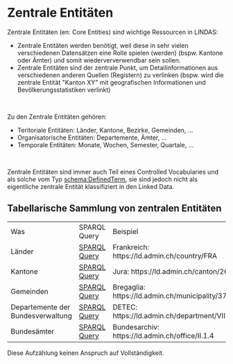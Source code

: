# Zentrale Entitäten
Zentrale Entitäten (en: Core Entities) sind wichtige Ressourcen in LINDAS:

- Zentrale Entitäten werden benötigt, weil diese in sehr vielen verschiedenen Datensätzen eine Rolle spielen (werden) (bspw. Kantone oder Ämter) und somit wiederververwendbar sein sollen.
- Zentrale Entitäten sind der zentrale Punkt, um Detailinformationen aus verschiedenen anderen Quellen (Registern) zu verlinken (bspw. wird die zentrale Entität "Kanton XY" mit geografischen Informationen und Bevölkerungsstatistiken verlinkt)

<br>

Zu den Zentrale Entitäten gehören:

* Teritoriale Entitäten: Länder, Kantone, Bezirke, Gemeinden, ...
* Organisatorische Entitäten: Departemente, Ämter, ...
* Temporale Entitäten: Monate, Wochen, Semester, Quartale, ...

<br>

Zentrale Entitäten sind immer auch Teil eines Controlled Vocabularies und als solche vom Typ [schema:DefinedTerm](https://schema.org/DefinedTerm), sie sind jedoch nicht als eigentliche zentrale Entität klassifiziert in den Linked Data.

## Tabellarische Sammlung von zentralen Entitäten

<table class="table">
    <tr>
        <td>Was</td>
        <td>SPARQL Query</td>
        <td>Beispiel</td>
    </tr>
    <tr>
        <td>Länder</td>
        <td><a href="https://ld.admin.ch/sparql/#query=PREFIX+schema%3A+%3Chttp%3A%2F%2Fschema.org%2F%3E%0APREFIX+rdf%3A+%3Chttp%3A%2F%2Fwww.w3.org%2F1999%2F02%2F22-rdf-syntax-ns%23%3E%0APREFIX+rdfs%3A+%3Chttp%3A%2F%2Fwww.w3.org%2F2000%2F01%2Frdf-schema%23%3E%0ASELECT+*+WHERE+%7B%0A%09%3Fcountry+schema%3AinDefinedTermSet+%3Chttps%3A%2F%2Fld.admin.ch%2Fdimension%2Fcountry%3E%3B%0A++%09%09schema%3Aname+%3Fname.%0A++FILTER(lang(%3Fname)+%3D+%22de%22)%0A%7D&contentTypeConstruct=text%2Fturtle&contentTypeSelect=application%2Fsparql-results%2Bjson&endpoint=https%3A%2F%2Fld.admin.ch%2Fquery&requestMethod=POST&tabTitle=Query+4&headers=%7B%7D&outputFormat=table" target="_blank">SPARQL Query</a></td>
        <td>Frankreich: https://ld.admin.ch/country/FRA</td>
    </tr>
    <tr>
        <td>Kantone</td>
        <td><a href="https://ld.admin.ch/sparql/#query=PREFIX+schema%3A+%3Chttp%3A%2F%2Fschema.org%2F%3E%0APREFIX+rdf%3A+%3Chttp%3A%2F%2Fwww.w3.org%2F1999%2F02%2F22-rdf-syntax-ns%23%3E%0APREFIX+rdfs%3A+%3Chttp%3A%2F%2Fwww.w3.org%2F2000%2F01%2Frdf-schema%23%3E%0ASELECT+*+WHERE+%7B%0A%09%3Fcanton+a+%3Chttps%3A%2F%2Fschema.ld.admin.ch%2FCanton%3E%3B%0A+++++++++schema%3AalternateName+%3Fabbr.%0A%7D&contentTypeConstruct=text%2Fturtle&contentTypeSelect=application%2Fsparql-results%2Bjson&endpoint=https%3A%2F%2Fld.admin.ch%2Fquery&requestMethod=POST&tabTitle=Query&headers=%7B%7D&outputFormat=table" target="_blank">SPARQL Query</a></td>
        <td>Jura: https://ld.admin.ch/canton/26</td>
    </tr>
    <tr>
        <td>Gemeinden</td>
        <td><a href="https://ld.admin.ch/sparql/#query=PREFIX+schema%3A+%3Chttp%3A%2F%2Fschema.org%2F%3E%0APREFIX+rdf%3A+%3Chttp%3A%2F%2Fwww.w3.org%2F1999%2F02%2F22-rdf-syntax-ns%23%3E%0APREFIX+rdfs%3A+%3Chttp%3A%2F%2Fwww.w3.org%2F2000%2F01%2Frdf-schema%23%3E%0ASELECT+*+WHERE+%7B%0A%09%3Fmunicipality+a+%3Chttps%3A%2F%2Fschema.ld.admin.ch%2FMunicipality%3E%3B%0A+++++++++++++++schema%3Aname+%3Fname.%0A%7D&contentTypeConstruct=text%2Fturtle&contentTypeSelect=application%2Fsparql-results%2Bjson&endpoint=https%3A%2F%2Fld.admin.ch%2Fquery&requestMethod=POST&tabTitle=Query&headers=%7B%7D&outputFormat=table" target="_blank">SPARQL Query</a></td>
        <td>Bregaglia: https://ld.admin.ch/municipality/3792</td>
    </tr>
    <tr>
        <td>Departemente der Bundesverwaltung</td>
        <td><a href="https://ld.admin.ch/sparql/#query=PREFIX+schema%3A+%3Chttp%3A%2F%2Fschema.org%2F%3E%0APREFIX+rdf%3A+%3Chttp%3A%2F%2Fwww.w3.org%2F1999%2F02%2F22-rdf-syntax-ns%23%3E%0APREFIX+rdfs%3A+%3Chttp%3A%2F%2Fwww.w3.org%2F2000%2F01%2Frdf-schema%23%3E%0ASELECT+*+WHERE+%7B%0A%09%3Fdepartment+schema%3AinDefinedTermSet+%3Chttps%3A%2F%2Fld.admin.ch%2Fdepartment%3E%3B%0A+++++++++++++schema%3Aname+%3Fname.%0A++FILTER(lang(%3Fname)+%3D+%22fr%22)%0A%7D&contentTypeConstruct=text%2Fturtle&contentTypeSelect=application%2Fsparql-results%2Bjson&endpoint=https%3A%2F%2Fld.admin.ch%2Fquery&requestMethod=POST&tabTitle=Query&headers=%7B%7D&outputFormat=table" target="_blank">SPARQL Query</a></td>
        <td>DETEC: https://ld.admin.ch/department/VII</td>
    </tr>
    <tr>
        <td>Bundesämter</td>
        <td><a href="https://ld.admin.ch/sparql/#query=PREFIX+schema%3A+%3Chttp%3A%2F%2Fschema.org%2F%3E%0APREFIX+rdf%3A+%3Chttp%3A%2F%2Fwww.w3.org%2F1999%2F02%2F22-rdf-syntax-ns%23%3E%0APREFIX+rdfs%3A+%3Chttp%3A%2F%2Fwww.w3.org%2F2000%2F01%2Frdf-schema%23%3E%0ASELECT+*+WHERE+%7B%0A%09%3Fdepartment+schema%3AinDefinedTermSet+%3Chttps%3A%2F%2Fld.admin.ch%2Foffice%3E%3B%0A+++++++++++++schema%3Aname+%3Fname.%0A++FILTER(lang(%3Fname)+%3D+%22de%22)%0A%7D&contentTypeConstruct=text%2Fturtle&contentTypeSelect=application%2Fsparql-results%2Bjson&endpoint=https%3A%2F%2Fld.admin.ch%2Fquery&requestMethod=POST&tabTitle=Query&headers=%7B%7D&outputFormat=table" target="_blank">SPARQL Query</a></td>
        <td>Bundesarchiv: https://ld.admin.ch/office/II.1.4</td>
    </tr>
</table>

Diese Aufzählung keinen Anspruch auf Vollständigkeit.



